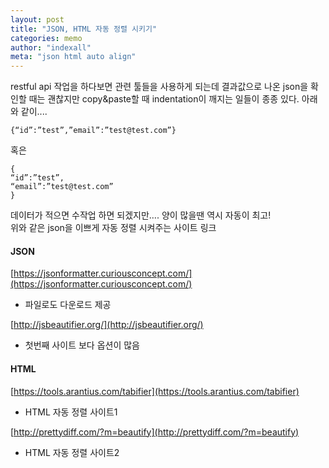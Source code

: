 ```yaml
---
layout: post
title: "JSON, HTML 자동 정렬 시키기"
categories: memo
author: "indexall"
meta: "json html auto align"
---
```


restful api 작업을 하다보면 관련 툴들을 사용하게 되는데 결과값으로 나온 json을 확인할 때는 괜찮지만
copy&paste할 때 indentation이 깨지는 일들이 종종 있다.
아래와 같이....
```
{“id”:”test”,”email”:”test@test.com”}
```
혹은
```
{
“id”:”test”,
“email”:”test@test.com”
}
```

데이터가 적으면 수작업 하면 되겠지만…. 양이 많을땐 역시 자동이 최고!  
위와 같은 json을 이쁘게 자동 정렬 시켜주는 사이트 링크

#### JSON
[https://jsonformatter.curiousconcept.com/](https://jsonformatter.curiousconcept.com/)
- 파일로도 다운로드 제공

[http://jsbeautifier.org/](http://jsbeautifier.org/)
- 첫번째 사이트 보다 옵션이 많음

#### HTML
[https://tools.arantius.com/tabifier](https://tools.arantius.com/tabifier)
- HTML 자동 정렬 사이트1

[http://prettydiff.com/?m=beautify](http://prettydiff.com/?m=beautify)
- HTML 자동 정렬 사이트2
